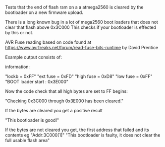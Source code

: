 Tests that the end of flash ram on a a atmega2560 is cleared by the bootloader on a new firmware upload.

There is a long known bug in a lot of mega2560 boot loaders that does not clear that flash above 0x3C000
This checks if your bootloader is effected by this or not. 

AVR Fuse reading based on code found at https://www.avrfreaks.net/forum/read-fuse-bits-runtime by David Prentice


Example output consists of:

information:

"lockb = 0xFF"
"ext fuse = 0xFD"
"high fuse = 0xD8"
"low fuse = 0xFF"
"BOOT loader start : 0x3E000"

Now the code check that all high bytes are set to FF begins:

"Checking 0x3C000 through 0x3E000 has been cleared."

If the bytes are cleared you get a positive result

"This bootloader is good!"

If the bytes are not cleared you get, the first address that failed and its contents
eg  "Addr:3C000[1]"
    "This bootloader is faulty, it does not clear the full usable flash area"

